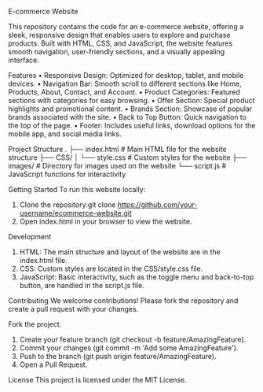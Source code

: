 E-commerce Website

This repository contains the code for an e-commerce website, offering a sleek, responsive design that enables users to explore and purchase products. Built with HTML, CSS, and JavaScript, the website features smooth navigation, user-friendly sections, and a visually appealing interface.

Features
• Responsive Design: Optimized for desktop, tablet, and mobile devices.
• Navigation Bar: Smooth scroll to different sections like Home, Products, About, Contact, and Account.
• Product Categories: Featured sections with categories for easy browsing.
• Offer Section: Special product highlights and promotional content.
• Brands Section: Showcase of popular brands associated with the site.
• Back to Top Button: Quick navigation to the top of the page.
• Footer: Includes useful links, download options for the mobile app, and social media links.

Project Structure
.
├── index.html           # Main HTML file for the website structure
├── CSS/
│   └── style.css        # Custom styles for the website
├── images/              # Directory for images used on the website
└── script.js            # JavaScript functions for interactivity

Getting Started
To run this website locally:

1. Clone the repository:git clone https://github.com/your-username/ecommerce-website.git
2. Open index.html in your browser to view the website.

Development
1. HTML: The main structure and layout of the website are in the index.html file.
2. CSS: Custom styles are located in the CSS/style.css file.
3. JavaScript: Basic interactivity, such as the toggle menu and back-to-top button, are handled in the script.js file.

Contributing
We welcome contributions! Please fork the repository and create a pull request with your changes.

Fork the project.
1. Create your feature branch (git checkout -b feature/AmazingFeature).
2. Commit your changes (git commit -m 'Add some AmazingFeature').
3. Push to the branch (git push origin feature/AmazingFeature).
4. Open a Pull Request.

License
This project is licensed under the MIT License.
